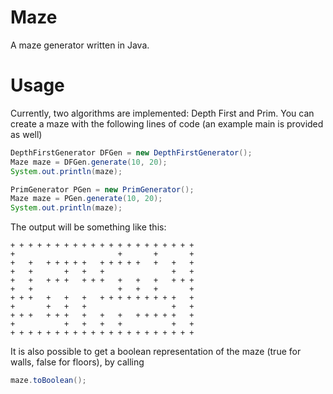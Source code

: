 # Maze

A maze generator written in Java.

Usage
=====

Currently, two algorithms are implemented: Depth First and Prim. You can create a maze with the following lines of code (an example main is provided as well)

```java
DepthFirstGenerator DFGen = new DepthFirstGenerator();
Maze maze = DFGen.generate(10, 20);
System.out.println(maze); 
```

```java
PrimGenerator PGen = new PrimGenerator();
Maze maze = PGen.generate(10, 20);
System.out.println(maze);
```

The output will be something like this:
```
+ + + + + + + + + + + + + + + + + + + + +
+                       +       +       +
+   +   + + + + +   + + + + +   +   +   +
+   +       +   +   +               +   +
+   +   + + +   + + +   +   +   +   + + +
+   +                   +   +   +       +
+ + +   +   +   +   + + + + + + + + +   +
+       +   +   +                   +   +
+ + +   + + +   +   +   +   + + + + +   +
+           +   +   +   +           +   +
+ + + + + + + + + + + + + + + + + + + + +
```
It is also possible to get a boolean representation of the maze (true for walls, false for floors), by calling

```java
maze.toBoolean();
```
